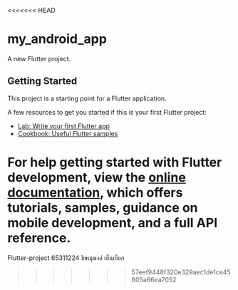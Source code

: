 <<<<<<< HEAD
# my_android_app

A new Flutter project.

## Getting Started

This project is a starting point for a Flutter application.

A few resources to get you started if this is your first Flutter project:

- [Lab: Write your first Flutter app](https://docs.flutter.dev/get-started/codelab)
- [Cookbook: Useful Flutter samples](https://docs.flutter.dev/cookbook)

For help getting started with Flutter development, view the
[online documentation](https://docs.flutter.dev/), which offers tutorials,
samples, guidance on mobile development, and a full API reference.
=======
Flutter-project 65311224 ชิษณุพงศ์ เย็นเยือก
>>>>>>> 57eef9448f320e329aec1de1ce45805a66ea7052
